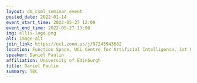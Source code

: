 ```yaml
---
layout: dm_csml_seminar_event
posted_date: 2022-01-14
event_start_time: 2022-05-27 12:00
event_end_time: 2022-05-27 13:00
img: ellis-logo.png
alt: image-alt
join_link: https://ucl.zoom.us/j/97245943682
location: Function Space, UCL Centre for Artificial Intelligence, 1st Floor, 90 High Holborn, London WC1V 6BH
speaker: Daniel Paulin
affiliation: University of Edinburgh
title: Daniel Paulin
summary: TBC
---
```


